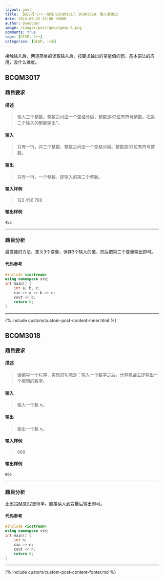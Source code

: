 ```yaml
---
layout: post
title: 【GESP】C++一级练习BCQM3017、BCQM3018，输入后输出
date: 2024-09-23 22:00 +0800
author: OneCoder
image: /images/post/gesp/gesp-1.png
comments: true
tags: [GESP, C++]
categories: [GESP, 一级]
---
```

接触输入后，两道简单的读取输入后，按要求输出的变量值的题。基本语法的应用，没什么难度。

<!--more-->

## BCQM3017

### 题目要求

#### 描述

>输入三个整数，整数之间由一个空格分隔，整数是32位有符号整数。把第二个输入的整数输出”。

#### 输入

>只有一行，共三个整数，整数之间由一个空格分隔。整数是32位有符号整数。

#### 输出

>只有一行，一个整数，即输入的第二个整数。

#### 输入样例

>123 456 789

#### 输出样例

```console
456
```

---

### 题目分析

最直接的方法，定义3个变量，保存3个输入的值，然后把第二个变量输出即可。

#### 代码参考

```cpp
#include <iostream>
using namespace std;
int main() {
    int a, b, c;
    cin >> a >> b >> c;
    cout << b;
    return 0;
}
```

---

{% include custom/custom-post-content-inner.html %}

## BCQM3018

### 题目要求

#### 描述

>请编写一个程序，实现的功能是：输入一个数字之后，计算机会立即输出一个相同的数字。

#### 输入

>输入一个数 n。

#### 输出

>输出一个数 n。

#### 输入样例

>666

#### 输出样例

```console
666
```

---

### 题目分析

比[BCQM3017](#bcqm3017)更简单，直接读入到变量后输出即可。

#### 代码参考

```cpp
#include <iostream>
using namespace std;
int main() {
    int n;
    cin >> n;
    cout << n;
    return 0;
}
```

---

{% include custom/custom-post-content-footer.md %}
